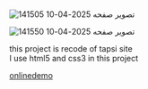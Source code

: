 # 

[]()![تصویر صفحه 2025-04-10 141505](https://github.com/user-attachments/assets/3cc9eff3-6578-452b-9655-3273d5e6d5bd)

[]()![تصویر صفحه 2025-04-10 141550](https://github.com/user-attachments/assets/bb69e16d-4364-4651-8d9c-a85ee25904f8)



this project is recode of tapsi site 
<br>
I use html5 and css3 in this project 

[onlinedemo]( https://taha-mohammadzadeh-web.github.io/tapsi/)

